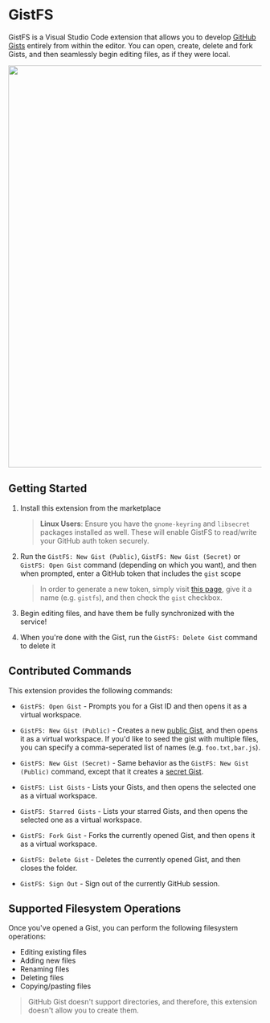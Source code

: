 # GistFS

GistFS is a Visual Studio Code extension that allows you to develop [GitHub Gists](https://gist.github.com/) entirely from within the editor. You can open, create, delete and fork Gists, and then seamlessly begin editing files, as if they were local.

<img src="https://user-images.githubusercontent.com/116461/69490621-b6c03600-0e3f-11ea-9c52-b65bb73885b1.gif" width="800px" />

## Getting Started

1. Install this extension from the marketplace

    > **Linux Users**: Ensure you have the `gnome-keyring` and `libsecret` packages installed as well. These will enable GistFS to read/write your GitHub auth token securely.

1. Run the `GistFS: New Gist (Public)`, `GistFS: New Gist (Secret)` or `GistFS: Open Gist` command (depending on which you want), and then when prompted, enter a GitHub token that includes the `gist` scope

    > In order to generate a new token, simply visit [this page](https://github.com/settings/tokens/new), give it a name (e.g. `gistfs`), and then check the `gist` checkbox.

1. Begin editing files, and have them be fully synchronized with the service!

1. When you're done with the Gist, run the `GistFS: Delete Gist` command to delete it

## Contributed Commands

This extension provides the following commands:

* `GistFS: Open Gist` - Prompts you for a Gist ID and then opens it as a virtual workspace.

* `GistFS: New Gist (Public)` - Creates a new [public Gist](https://help.github.com/en/enterprise/2.13/user/articles/about-gists#public-gists), and then opens it as a virtual workspace. If you'd like to seed the gist with multiple files, you can specify a comma-seperated list of names (e.g. `foo.txt,bar.js`).

* `GistFS: New Gist (Secret)` - Same behavior as the `GistFS: New Gist (Public)` command, except that it creates a [secret Gist](https://help.github.com/en/enterprise/2.13/user/articles/about-gists#secret-gists).

* `GistFS: List Gists` - Lists your Gists, and then opens the selected one as a virtual workspace.

* `GistFS: Starred Gists` - Lists your starred Gists, and then opens the selected one as a virtual workspace.

* `GistFS: Fork Gist` - Forks the currently opened Gist, and then opens it as a virtual workspace.

* `GistFS: Delete Gist` - Deletes the currently opened Gist, and then closes the folder.

* `GistFS: Sign Out` - Sign out of the currently GitHub session.

## Supported Filesystem Operations

Once you've opened a Gist, you can perform the following filesystem operations:

* Editing existing files
* Adding new files
* Renaming files
* Deleting files
* Copying/pasting files

> GitHub Gist doesn't support directories, and therefore, this extension doesn't allow you to create them.